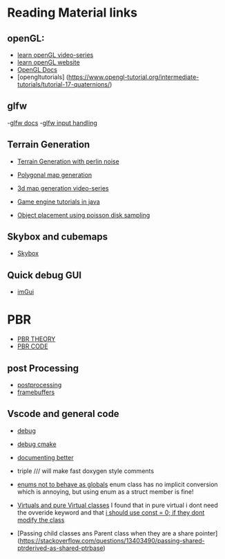# Reading Material links

## openGL:
- [learn openGL video-series](https://www.youtube.com/watch?v=XpBGwZNyUh0&list=PLPaoO-vpZnumdcb4tZc4x5Q-v7CkrQ6M-)
- [learn openGL website](https://learnopengl.com/Advanced-OpenGL/Geometry-Shader)
- [OpenGL Docs](https://docs.gl/)
- [opengltutorials] (https://www.opengl-tutorial.org/intermediate-tutorials/tutorial-17-quaternions/)

## glfw
-[glfw docs](https://www.glfw.org/docs/latest/)
-[glfw input handling](https://www.glfw.org/docs/latest/input_guide.html)

## Terrain Generation
- [Terrain Generation with perlin noise](https://www.redblobgames.com/maps/terrain-from-noise/)
- [Polygonal map generation](http://www-cs-students.stanford.edu/~amitp/game-programming/polygon-map-generation/)

- [3d map generation video-series](https://www.youtube.com/watch?v=U9q-jM3-Phc)
- [Game engine tutorials in java](https://www.youtube.com/watch?v=mnIQEQoHHCU&list=PLRIWtICgwaX0u7Rf9zkZhLoLuZVfUksDP&index=32)

- [Object placement using poisson disk sampling](http://devmag.org.za/2009/05/03/poisson-disk-sampling/)

## Skybox and cubemaps
- [Skybox](https://learnopengl.com/Advanced-OpenGL/Cubemaps)

## Quick debug GUI
- [imGui](https://github.com/ocornut/imgui/wiki/Getting-Started)

# PBR 
- [PBR THEORY](https://learnopengl.com/PBR/Lighting)
- [PBR CODE](https://learnopengl.com/code_viewer_gh.php?code=src/6.pbr/1.2.lighting_textured/1.2.pbr.fs)

## post Processing
- [postprocessing](https://learnopengl.com/In-Practice/2D-Game/Postprocessing)
- [framebuffers](https://learnopengl.com/Advanced-OpenGL/Framebuffers)

## Vscode and general code
- [debug](https://www.youtube.com/watch?v=-tGSO5-eRRg)
- [debug cmake](https://github.com/microsoft/vscode-cmake-tools/blob/main/docs/debug-launch.md)
- [documenting better](https://developer.lsst.io/cpp/api-docs.html)
- triple /// will make fast doxygen style comments
- [enums not to behave as globals](https://stackoverflow.com/questions/4269365/do-enum-values-behave-like-global-variables) enum class has no implicit conversion which is annoying, but using enum as a struct member is fine!

- [Virtuals and pure Virtual classes](https://stackoverflow.com/questions/2652198/difference-between-a-virtual-function-and-a-pure-virtual-function) I found that in pure virtual i dont need the ovveride keyword and that [i should use const = 0; if they dont modify the class](https://stackoverflow.com/questions/21187965/c-code-explanation-for-method-prototype-with-const-0)

- [Passing child classes ans Parent class when they are a share pointer] (https://stackoverflow.com/questions/13403490/passing-shared-ptrderived-as-shared-ptrbase)